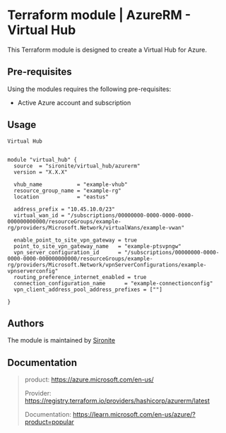 # Terraform module | AzureRM - Virtual Hub

This Terraform module is designed to create a Virtual Hub for Azure.

## Pre-requisites

Using the modules requires the following pre-requisites:
 * Active Azure account and subscription 

## Usage

`Virtual Hub`

```hcl

module "virtual_hub" {
  source  = "sironite/virtual_hub/azurerm"
  version = "X.X.X"

  vhub_name           = "example-vhub"
  resource_group_name = "example-rg"
  location            = "eastus"

  address_prefix = "10.45.10.0/23"
  virtual_wan_id = "/subscriptions/00000000-0000-0000-0000-000000000000/resourceGroups/example-rg/providers/Microsoft.Network/virtualWans/example-vwan"

  enable_point_to_site_vpn_gateway = true
  point_to_site_vpn_gateway_name   = "example-ptsvpngw"
  vpn_server_configuration_id      = "/subscriptions/00000000-0000-0000-0000-000000000000/resourceGroups/example-rg/providers/Microsoft.Network/vpnServerConfigurations/example-vpnserverconfig"
  routing_preference_internet_enabled = true
  connection_configuration_name      = "example-connectionconfig"
  vpn_client_address_pool_address_prefixes = [""]
  
}

```

## Authors

The module is maintained by [Sironite](https://github.com/sironite)

## Documentation

> product: https://azure.microsoft.com/en-us/
> 
> Provider: https://registry.terraform.io/providers/hashicorp/azurerm/latest
> 
> Documentation: https://learn.microsoft.com/en-us/azure/?product=popular
